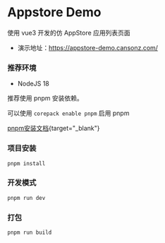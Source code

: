 # Appstore Demo

使用 vue3 开发的仿 AppStore 应用列表页面

- 演示地址：https://appstore-demo.cansonz.com/

### 推荐环境

- NodeJS 18

推荐使用 pnpm 安装依赖。

可以使用 `corepack enable pnpm` 启用 pnpm

[pnpm安装文档](https://www.pnpm.cn/installation){target="_blank"}

### 项目安装

```sh
pnpm install
```

### 开发模式

```sh
pnpm run dev
```

### 打包

```sh
pnpm run build
```